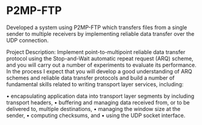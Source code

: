 # P2MP-FTP
Developed a system using P2MP-FTP which transfers files from a single sender to multiple receivers by implementing reliable data transfer over the UDP connection.


Project Description:
Implement point-to-multipoint reliable data transfer protocol using the Stop-and-Wait automatic repeat request (ARQ) scheme, and you will carry out a number of experiments to evaluate its performance. In the process I expect that you will develop a good understanding of ARQ schemes and reliable data transfer protocols and build a number of fundamental skills related to writing transport layer services, including:

• encapsulating application data into transport layer segments by including transport headers,
• buffering and managing data received from, or to be delivered to, multiple destinations,
• managing the window size at the sender,
• computing checksums, and
• using the UDP socket interface.
